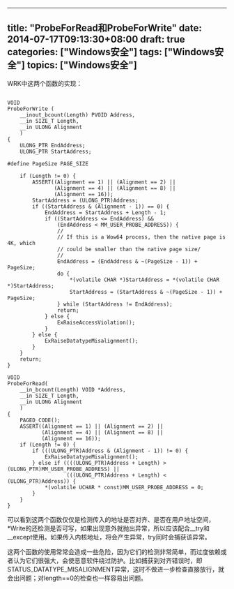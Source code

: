 
---
title: "ProbeForRead和ProbeForWrite"
date: 2014-07-17T09:13:30+08:00
draft: true
categories: ["Windows安全"]
tags: ["Windows安全"]
topics: ["Windows安全"]
---

WRK中这两个函数的实现：

<!--more-->


```

VOID
ProbeForWrite (
    __inout_bcount(Length) PVOID Address,
    __in SIZE_T Length,
    __in ULONG Alignment
    )
{
    ULONG_PTR EndAddress;
    ULONG_PTR StartAddress;

#define PageSize PAGE_SIZE

    if (Length != 0) {
        ASSERT((Alignment == 1) || (Alignment == 2) ||
               (Alignment == 4) || (Alignment == 8) ||
               (Alignment == 16));
        StartAddress = (ULONG_PTR)Address;
        if ((StartAddress & (Alignment - 1)) == 0) {
            EndAddress = StartAddress + Length - 1;
            if ((StartAddress <= EndAddress) &&
                (EndAddress < MM_USER_PROBE_ADDRESS)) {
                //
                // If this is a Wow64 process, then the native page is 4K, which
                // could be smaller than the native page size/
                //
                EndAddress = (EndAddress & ~(PageSize - 1)) + PageSize;
                do {
                    *(volatile CHAR *)StartAddress = *(volatile CHAR *)StartAddress;
                    StartAddress = (StartAddress & ~(PageSize - 1)) + PageSize;
                } while (StartAddress != EndAddress);
                return;
            } else {
                ExRaiseAccessViolation();
            }
        } else {
            ExRaiseDatatypeMisalignment();
        }
    }
    return;
}

VOID
ProbeForRead(
    __in_bcount(Length) VOID *Address,
    __in SIZE_T Length,
    __in ULONG Alignment
    )
{
    PAGED_CODE();
    ASSERT((Alignment == 1) || (Alignment == 2) ||
           (Alignment == 4) || (Alignment == 8) ||
           (Alignment == 16));
    if (Length != 0) {
        if (((ULONG_PTR)Address & (Alignment - 1)) != 0) {
            ExRaiseDatatypeMisalignment();
        } else if ((((ULONG_PTR)Address + Length) > (ULONG_PTR)MM_USER_PROBE_ADDRESS) ||
                   (((ULONG_PTR)Address + Length) < (ULONG_PTR)Address)) {
            *(volatile UCHAR * const)MM_USER_PROBE_ADDRESS = 0;
        }
    }
}

```

可以看到这两个函数仅仅是检测传入的地址是否对齐、是否在用户地址空间，*Write的还检测是否可写，如果出现意外就抛出异常，所以应该配合__try和__except使用。如果传入内核地址，将会产生异常，try同时会捕获该异常。

这两个函数的使用常常会造成一些危险，因为它们的检测非常简单，而过度依赖或者认为它们很强大，会使恶意软件绕过防护。比如捕获到对齐错误时，即STATUS_DATATYPE_MISALIGNMENT异常，这时不做进一步检查直接放行，就会出问题；对length==0的检查也一样容易出问题。
